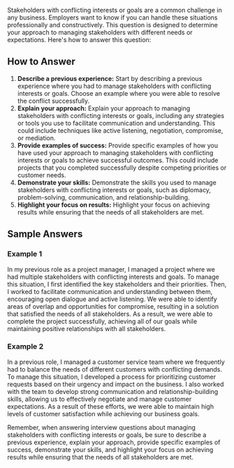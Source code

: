 
Stakeholders with conflicting interests or goals are a common challenge in any business. Employers want to know if you can handle these situations professionally and constructively. This question is designed to determine your approach to managing stakeholders with different needs or expectations. Here's how to answer this question:

How to Answer
-------------

1. **Describe a previous experience:** Start by describing a previous experience where you had to manage stakeholders with conflicting interests or goals. Choose an example where you were able to resolve the conflict successfully.
2. **Explain your approach:** Explain your approach to managing stakeholders with conflicting interests or goals, including any strategies or tools you use to facilitate communication and understanding. This could include techniques like active listening, negotiation, compromise, or mediation.
3. **Provide examples of success:** Provide specific examples of how you have used your approach to managing stakeholders with conflicting interests or goals to achieve successful outcomes. This could include projects that you completed successfully despite competing priorities or customer needs.
4. **Demonstrate your skills:** Demonstrate the skills you used to manage stakeholders with conflicting interests or goals, such as diplomacy, problem-solving, communication, and relationship-building.
5. **Highlight your focus on results:** Highlight your focus on achieving results while ensuring that the needs of all stakeholders are met.

Sample Answers
--------------

### Example 1

In my previous role as a project manager, I managed a project where we had multiple stakeholders with conflicting interests and goals. To manage this situation, I first identified the key stakeholders and their priorities. Then, I worked to facilitate communication and understanding between them, encouraging open dialogue and active listening. We were able to identify areas of overlap and opportunities for compromise, resulting in a solution that satisfied the needs of all stakeholders. As a result, we were able to complete the project successfully, achieving all of our goals while maintaining positive relationships with all stakeholders.

### Example 2

In a previous role, I managed a customer service team where we frequently had to balance the needs of different customers with conflicting demands. To manage this situation, I developed a process for prioritizing customer requests based on their urgency and impact on the business. I also worked with the team to develop strong communication and relationship-building skills, allowing us to effectively negotiate and manage customer expectations. As a result of these efforts, we were able to maintain high levels of customer satisfaction while achieving our business goals.

Remember, when answering interview questions about managing stakeholders with conflicting interests or goals, be sure to describe a previous experience, explain your approach, provide specific examples of success, demonstrate your skills, and highlight your focus on achieving results while ensuring that the needs of all stakeholders are met.
